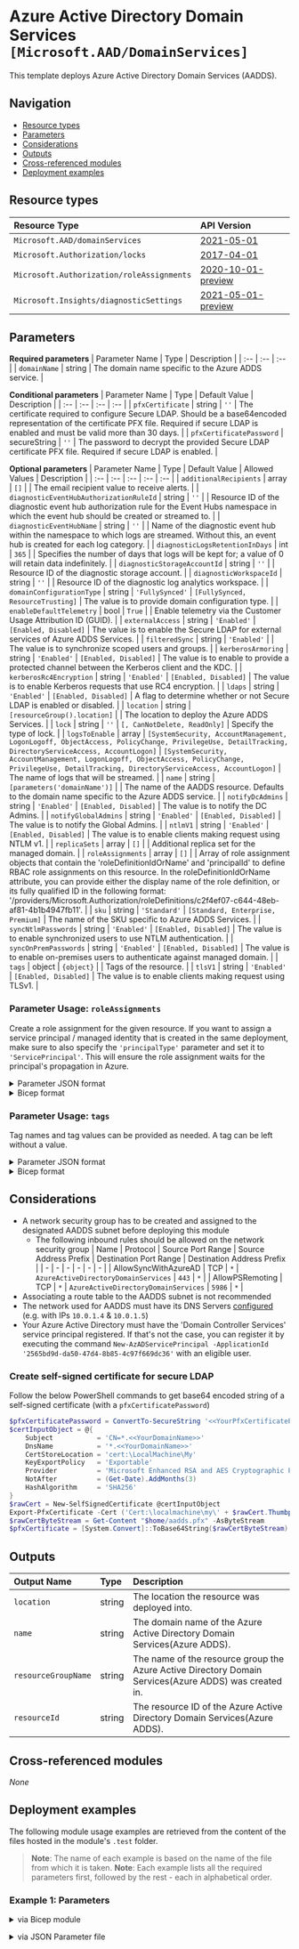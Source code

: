 # Azure Active Directory Domain Services `[Microsoft.AAD/DomainServices]`

This template deploys Azure Active Directory Domain Services (AADDS).

## Navigation

- [Resource types](#Resource-types)
- [Parameters](#Parameters)
- [Considerations](#Considerations)
- [Outputs](#Outputs)
- [Cross-referenced modules](#Cross-referenced-modules)
- [Deployment examples](#Deployment-examples)

## Resource types

| Resource Type | API Version |
| :-- | :-- |
| `Microsoft.AAD/domainServices` | [2021-05-01](https://docs.microsoft.com/en-us/azure/templates/Microsoft.AAD/2021-05-01/domainServices) |
| `Microsoft.Authorization/locks` | [2017-04-01](https://docs.microsoft.com/en-us/azure/templates/Microsoft.Authorization/2017-04-01/locks) |
| `Microsoft.Authorization/roleAssignments` | [2020-10-01-preview](https://docs.microsoft.com/en-us/azure/templates/Microsoft.Authorization/2020-10-01-preview/roleAssignments) |
| `Microsoft.Insights/diagnosticSettings` | [2021-05-01-preview](https://docs.microsoft.com/en-us/azure/templates/Microsoft.Insights/2021-05-01-preview/diagnosticSettings) |

## Parameters

**Required parameters**
| Parameter Name | Type | Description |
| :-- | :-- | :-- |
| `domainName` | string | The domain name specific to the Azure ADDS service. |

**Conditional parameters**
| Parameter Name | Type | Default Value | Description |
| :-- | :-- | :-- | :-- |
| `pfxCertificate` | string | `''` | The certificate required to configure Secure LDAP. Should be a base64encoded representation of the certificate PFX file. Required if secure LDAP is enabled and must be valid more than 30 days. |
| `pfxCertificatePassword` | secureString | `''` | The password to decrypt the provided Secure LDAP certificate PFX file. Required if secure LDAP is enabled. |

**Optional parameters**
| Parameter Name | Type | Default Value | Allowed Values | Description |
| :-- | :-- | :-- | :-- | :-- |
| `additionalRecipients` | array | `[]` |  | The email recipient value to receive alerts. |
| `diagnosticEventHubAuthorizationRuleId` | string | `''` |  | Resource ID of the diagnostic event hub authorization rule for the Event Hubs namespace in which the event hub should be created or streamed to. |
| `diagnosticEventHubName` | string | `''` |  | Name of the diagnostic event hub within the namespace to which logs are streamed. Without this, an event hub is created for each log category. |
| `diagnosticLogsRetentionInDays` | int | `365` |  | Specifies the number of days that logs will be kept for; a value of 0 will retain data indefinitely. |
| `diagnosticStorageAccountId` | string | `''` |  | Resource ID of the diagnostic storage account. |
| `diagnosticWorkspaceId` | string | `''` |  | Resource ID of the diagnostic log analytics workspace. |
| `domainConfigurationType` | string | `'FullySynced'` | `[FullySynced, ResourceTrusting]` | The value is to provide domain configuration type. |
| `enableDefaultTelemetry` | bool | `True` |  | Enable telemetry via the Customer Usage Attribution ID (GUID). |
| `externalAccess` | string | `'Enabled'` | `[Enabled, Disabled]` | The value is to enable the Secure LDAP for external services of Azure ADDS Services. |
| `filteredSync` | string | `'Enabled'` |  | The value is to synchronize scoped users and groups. |
| `kerberosArmoring` | string | `'Enabled'` | `[Enabled, Disabled]` | The value is to enable to provide a protected channel between the Kerberos client and the KDC. |
| `kerberosRc4Encryption` | string | `'Enabled'` | `[Enabled, Disabled]` | The value is to enable Kerberos requests that use RC4 encryption. |
| `ldaps` | string | `'Enabled'` | `[Enabled, Disabled]` | A flag to determine whether or not Secure LDAP is enabled or disabled. |
| `location` | string | `[resourceGroup().location]` |  | The location to deploy the Azure ADDS Services. |
| `lock` | string | `''` | `[, CanNotDelete, ReadOnly]` | Specify the type of lock. |
| `logsToEnable` | array | `[SystemSecurity, AccountManagement, LogonLogoff, ObjectAccess, PolicyChange, PrivilegeUse, DetailTracking, DirectoryServiceAccess, AccountLogon]` | `[SystemSecurity, AccountManagement, LogonLogoff, ObjectAccess, PolicyChange, PrivilegeUse, DetailTracking, DirectoryServiceAccess, AccountLogon]` | The name of logs that will be streamed. |
| `name` | string | `[parameters('domainName')]` |  | The name of the AADDS resource. Defaults to the domain name specific to the Azure ADDS service. |
| `notifyDcAdmins` | string | `'Enabled'` | `[Enabled, Disabled]` | The value is to notify the DC Admins. |
| `notifyGlobalAdmins` | string | `'Enabled'` | `[Enabled, Disabled]` | The value is to notify the Global Admins. |
| `ntlmV1` | string | `'Enabled'` | `[Enabled, Disabled]` | The value is to enable clients making request using NTLM v1. |
| `replicaSets` | array | `[]` |  | Additional replica set for the managed domain. |
| `roleAssignments` | array | `[]` |  | Array of role assignment objects that contain the 'roleDefinitionIdOrName' and 'principalId' to define RBAC role assignments on this resource. In the roleDefinitionIdOrName attribute, you can provide either the display name of the role definition, or its fully qualified ID in the following format: '/providers/Microsoft.Authorization/roleDefinitions/c2f4ef07-c644-48eb-af81-4b1b4947fb11'. |
| `sku` | string | `'Standard'` | `[Standard, Enterprise, Premium]` | The name of the SKU specific to Azure ADDS Services. |
| `syncNtlmPasswords` | string | `'Enabled'` | `[Enabled, Disabled]` | The value is to enable synchronized users to use NTLM authentication. |
| `syncOnPremPasswords` | string | `'Enabled'` | `[Enabled, Disabled]` | The value is to enable on-premises users to authenticate against managed domain. |
| `tags` | object | `{object}` |  | Tags of the resource. |
| `tlsV1` | string | `'Enabled'` | `[Enabled, Disabled]` | The value is to enable clients making request using TLSv1. |


### Parameter Usage: `roleAssignments`

Create a role assignment for the given resource. If you want to assign a service principal / managed identity that is created in the same deployment, make sure to also specify the `'principalType'` parameter and set it to `'ServicePrincipal'`. This will ensure the role assignment waits for the principal's propagation in Azure.

<details>

<summary>Parameter JSON format</summary>

```json
"roleAssignments": {
    "value": [
        {
            "roleDefinitionIdOrName": "Reader",
            "description": "Reader Role Assignment",
            "principalIds": [
                "12345678-1234-1234-1234-123456789012", // object 1
                "78945612-1234-1234-1234-123456789012" // object 2
            ]
        },
        {
            "roleDefinitionIdOrName": "/providers/Microsoft.Authorization/roleDefinitions/c2f4ef07-c644-48eb-af81-4b1b4947fb11",
            "principalIds": [
                "12345678-1234-1234-1234-123456789012" // object 1
            ],
            "principalType": "ServicePrincipal"
        }
    ]
}
```

</details>

<details>

<summary>Bicep format</summary>

```bicep
roleAssignments: [
    {
        roleDefinitionIdOrName: 'Reader'
        description: 'Reader Role Assignment'
        principalIds: [
            '12345678-1234-1234-1234-123456789012' // object 1
            '78945612-1234-1234-1234-123456789012' // object 2
        ]
    }
    {
        roleDefinitionIdOrName: '/providers/Microsoft.Authorization/roleDefinitions/c2f4ef07-c644-48eb-af81-4b1b4947fb11'
        principalIds: [
            '12345678-1234-1234-1234-123456789012' // object 1
        ]
        principalType: 'ServicePrincipal'
    }
]
```

</details>
<p>

### Parameter Usage: `tags`

Tag names and tag values can be provided as needed. A tag can be left without a value.

<details>

<summary>Parameter JSON format</summary>

```json
"tags": {
    "value": {
        "Environment": "Non-Prod",
        "Contact": "test.user@testcompany.com",
        "PurchaseOrder": "1234",
        "CostCenter": "7890",
        "ServiceName": "DeploymentValidation",
        "Role": "DeploymentValidation"
    }
}
```

</details>

<details>

<summary>Bicep format</summary>

```bicep
tags: {
    Environment: 'Non-Prod'
    Contact: 'test.user@testcompany.com'
    PurchaseOrder: '1234'
    CostCenter: '7890'
    ServiceName: 'DeploymentValidation'
    Role: 'DeploymentValidation'
}
```

</details>
<p>

## Considerations

- A network security group has to be created and assigned to the designated AADDS subnet before deploying this module
  - The following inbound rules should be allowed on the network security group
    | Name | Protocol | Source Port Range | Source Address Prefix | Destination Port Range | Destination Address Prefix |
    | - | - | - | - | - | - |
    | AllowSyncWithAzureAD | TCP | `*` | `AzureActiveDirectoryDomainServices` | `443` | `*` |
    | AllowPSRemoting | TCP | `*` | `AzureActiveDirectoryDomainServices` | `5986` | `*` |
- Associating a route table to the AADDS subnet is not recommended
- The network used for AADDS must have its DNS Servers [configured](https://docs.microsoft.com/en-us/azure/active-directory-domain-services/tutorial-configure-networking#configure-dns-servers-in-the-peered-virtual-network) (e.g. with IPs `10.0.1.4` & `10.0.1.5`)
- Your Azure Active Directory must have the 'Domain Controller Services' service principal registered. If that's not  the case, you can register it by executing the command `New-AzADServicePrincipal -ApplicationId '2565bd9d-da50-47d4-8b85-4c97f669dc36'` with an eligible user.

### Create self-signed certificate for secure LDAP
Follow the below PowerShell commands to get base64 encoded string of a self-signed certificate (with a `pfxCertificatePassword`)

```PowerShell
$pfxCertificatePassword = ConvertTo-SecureString '<<YourPfxCertificatePassword>>' -AsPlainText -Force
$certInputObject = @{
    Subject           = 'CN=*.<<YourDomainName>>'
    DnsName           = '*.<<YourDomainName>>'
    CertStoreLocation = 'cert:\LocalMachine\My'
    KeyExportPolicy   = 'Exportable'
    Provider          = 'Microsoft Enhanced RSA and AES Cryptographic Provider'
    NotAfter          = (Get-Date).AddMonths(3)
    HashAlgorithm     = 'SHA256'
}
$rawCert = New-SelfSignedCertificate @certInputObject
Export-PfxCertificate -Cert ('Cert:\localmachine\my\' + $rawCert.Thumbprint) -FilePath "$home/aadds.pfx" -Password $pfxCertificatePassword -Force
$rawCertByteStream = Get-Content "$home/aadds.pfx" -AsByteStream
$pfxCertificate = [System.Convert]::ToBase64String($rawCertByteStream)
```

## Outputs

| Output Name | Type | Description |
| :-- | :-- | :-- |
| `location` | string | The location the resource was deployed into. |
| `name` | string | The domain name of the Azure Active Directory Domain Services(Azure ADDS). |
| `resourceGroupName` | string | The name of the resource group the Azure Active Directory Domain Services(Azure ADDS) was created in. |
| `resourceId` | string | The resource ID of the Azure Active Directory Domain Services(Azure ADDS). |

## Cross-referenced modules

_None_

## Deployment examples

The following module usage examples are retrieved from the content of the files hosted in the module's `.test` folder.
   >**Note**: The name of each example is based on the name of the file from which it is taken.
   >**Note**: Each example lists all the required parameters first, followed by the rest - each in alphabetical order.

<h3>Example 1: Parameters</h3>

<details>

<summary>via Bicep module</summary>

```bicep
resource kv1 'Microsoft.KeyVault/vaults@2019-09-01' existing = {
  name: 'adp-<<namePrefix>>-az-kv-x-001'
  scope: resourceGroup('<<subscriptionId>>','validation-rg')
}

module DomainServices './Microsoft.AAD/DomainServices/deploy.bicep' = {
  name: '${uniqueString(deployment().name)}-DomainServices'
  params: {
    // Required parameters
    domainName: '<<namePrefix>>.onmicrosoft.com'
    // Non-required parameters
    additionalRecipients: [
      '<<namePrefix>>@noreply.github.com'
    ]
    diagnosticEventHubAuthorizationRuleId: '/subscriptions/<<subscriptionId>>/resourceGroups/validation-rg/providers/Microsoft.EventHub/namespaces/adp-<<namePrefix>>-az-evhns-x-001/AuthorizationRules/RootManageSharedAccessKey'
    diagnosticEventHubName: 'adp-<<namePrefix>>-az-evh-x-001'
    diagnosticStorageAccountId: '/subscriptions/<<subscriptionId>>/resourceGroups/validation-rg/providers/Microsoft.Storage/storageAccounts/adp<<namePrefix>>azsax001'
    diagnosticWorkspaceId: '/subscriptions/<<subscriptionId>>/resourcegroups/validation-rg/providers/microsoft.operationalinsights/workspaces/adp-<<namePrefix>>-az-law-x-001'
    lock: 'CanNotDelete'
    pfxCertificate: kv1.getSecret('pfxBase64Certificate')
    pfxCertificatePassword: kv1.getSecret('pfxCertificatePassword')
    replicaSets: [
      {
        location: 'WestEurope'
        subnetId: '/subscriptions/<<subscriptionId>>/resourceGroups/validation-rg/providers/Microsoft.Network/virtualNetworks/adp-<<namePrefix>>-az-vnet-aadds-001/subnets/AADDSSubnet'
      }
    ]
    sku: 'Standard'
  }
}
```

</details>
<p>

<details>

<summary>via JSON Parameter file</summary>

```json
{
  "$schema": "https://schema.management.azure.com/schemas/2019-04-01/deploymentParameters.json#",
  "contentVersion": "1.0.0.0",
  "parameters": {
    // Required parameters
    "domainName": {
      "value": "<<namePrefix>>.onmicrosoft.com"
    },
    // Non-required parameters
    "additionalRecipients": {
      "value": [
        "<<namePrefix>>@noreply.github.com"
      ]
    },
    "diagnosticEventHubAuthorizationRuleId": {
      "value": "/subscriptions/<<subscriptionId>>/resourceGroups/validation-rg/providers/Microsoft.EventHub/namespaces/adp-<<namePrefix>>-az-evhns-x-001/AuthorizationRules/RootManageSharedAccessKey"
    },
    "diagnosticEventHubName": {
      "value": "adp-<<namePrefix>>-az-evh-x-001"
    },
    "diagnosticStorageAccountId": {
      "value": "/subscriptions/<<subscriptionId>>/resourceGroups/validation-rg/providers/Microsoft.Storage/storageAccounts/adp<<namePrefix>>azsax001"
    },
    "diagnosticWorkspaceId": {
      "value": "/subscriptions/<<subscriptionId>>/resourcegroups/validation-rg/providers/microsoft.operationalinsights/workspaces/adp-<<namePrefix>>-az-law-x-001"
    },
    "lock": {
      "value": "CanNotDelete"
    },
    "pfxCertificate": {
      "reference": {
        "keyVault": {
          "id": "/subscriptions/<<subscriptionId>>/resourceGroups/validation-rg/providers/Microsoft.KeyVault/vaults/adp-<<namePrefix>>-az-kv-x-001"
        },
        "secretName": "pfxBase64Certificate"
      }
    },
    "pfxCertificatePassword": {
      "reference": {
        "keyVault": {
          "id": "/subscriptions/<<subscriptionId>>/resourceGroups/validation-rg/providers/Microsoft.KeyVault/vaults/adp-<<namePrefix>>-az-kv-x-001"
        },
        "secretName": "pfxCertificatePassword"
      }
    },
    "replicaSets": {
      "value": [
        {
          "location": "WestEurope",
          "subnetId": "/subscriptions/<<subscriptionId>>/resourceGroups/validation-rg/providers/Microsoft.Network/virtualNetworks/adp-<<namePrefix>>-az-vnet-aadds-001/subnets/AADDSSubnet"
        }
      ]
    },
    "sku": {
      "value": "Standard"
    }
  }
}
```

</details>
<p>
